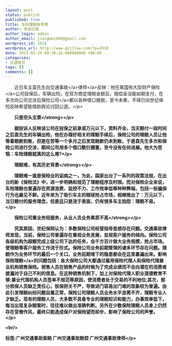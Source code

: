 ```yaml
---
layout: post
status: publish
published: true
title: 车险理赔有多难
author: 本站记者
author_login: admin
author_email: jiangwei909@gmail.com
wordpress_id: 2018
wordpress_url: http://www.gzjtlaw.com/?p=2018
date: 2011-05-29 09:30:28.000000000 +08:00
categories:
- 交通常识
tags: []
comments: []
---
```

<p><p>　　近日车主袁先生向<a><a>交通事故<&#47;a>律师<&#47;a>反映：他在某国有大型财产<a>保险<&#47;a>公司投保后，车辆出险，在双方商定理赔金额后，赔偿金没能如期支付，在多次向公司交涉后<a>保险公司<&#47;a>都以各种借口推脱，至今未果，不得已向世纪保险反映希望能借助舆论讨回公道。<&#47;p><p>　　<strong>只是空头支票<&#47;strong><&#47;p><p>　　据投诉人反映该公司在投保之前承诺万元以下，资料齐全，当天赔付一段时间之后袁先生的车辆出险，他在办理好相关的理赔手续后，保险公司的理赔人员让他等着赔款到账，但是在苦等一个多月之后发现赔款仍未到账，于是袁先生多次和保险公司进行交涉，期间公司用多个借口敷衍搪塞，至今没有任何进展。他大为苦恼：车险理赔就真的这么难?<&#47;p><p>　　<strong>理赔难，有其历史背景<&#47;strong><&#47;p><p>　　理赔难一直是保险业的诟病之一，为此，国家出台了一系列的政策法规，在出台的新《保险法》中，进一步明确和规范了理赔程序及时限。而对保险企业来说，车险理赔也普遍存在资源浪费、监控不力、工作效率低等种种弊端，包括一些骗保行为也屡见不鲜。近年来为了吸引车主的眼球抢占市场，相继推出了：万元以下，当日赔付的服务理念，但是这只是流于表面，仍有很多车主抱怨：理赔不易。<&#47;p><p>　　<strong>保险公司重业务轻服务，从业人员业务素质不高<&#47;strong><&#47;p><p>　　究其原因，世纪保网认为：多数保险公司经营指导思想存在问题。交通事故律师发现，当前，保险公司普遍存在重视业务发展，忽视客户服务的倾向。保险公司各级机构为超额完成上级公司下达的任务，会千方百计做大业务规模，抢占市场。使理赔等客户服务工作流于形式。保险公司业务前期管理的诸多环节存在问题。理赔作为业务环节的最后一个关口，业务前期埋下的隐患都会在这里暴漏出来。影响<a>保险理赔<&#47;a>的问题包括：各大保险公司大都通过雇用保险代理人和保险代理兼业机构销售保险。销售人员在销售产品的时候为了完成业绩而不会向潜在的消费者披漏对于自己不利的信息。在这种销售机制下，加上对保险代理人职业道德教育不够;兼业代理机构人员签单不规范等原因，使消费者处于交易的不利地位;其次，部分核保人员缺乏责任心，核保把关不严，导致进门容易出门难的现象较为普遍。由此引发理赔纠纷问题自属正常，保险公司理赔人员业务水平良莠不齐，理赔专业人才缺乏。现有的理赔人员，大多数不具备专业的理赔知识和能力，办事效率低下，每当出现复杂赔案时，往往难以做出准确判断。另外在少数保险理赔人员身上仍然存在官僚作风，最终只能造成保户对保险望而却步，影响了保险公司的声誉。<&#47;p><br&#47;><p>标签:广州交通事故索赔 广州交通事故赔偿 广州交通事故律师<&#47;p>
